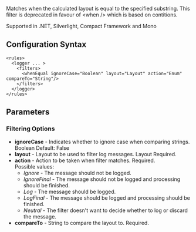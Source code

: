Matches when the calculated layout is equal to the specified substring. This filter is deprecated in favour of \<when /> which is based on contitions. 

Supported in .NET, Silverlight, Compact Framework and Mono

## Configuration Syntax
```
<rules>
  <logger ... >
    <filters>
      <whenEqual ignoreCase="Boolean" layout="Layout" action="Enum" compareTo="String"/>
    </filters>
  </logger>
</rules>
```
## Parameters
### Filtering Options
* **ignoreCase** - Indicates whether to ignore case when comparing strings. Boolean Default: False
* **layout** - Layout to be used to filter log messages. Layout Required.
* **action** - Action to be taken when filter matches. Required.  
Possible values:  
  * _Ignore_ - The message should not be logged.
  * _IgnoreFinal_ - The message should not be logged and processing should be finished.
  * _Log_ - The message should be logged.
  * _LogFinal_ - The message should be logged and processing should be finished.
  * _Neutral_ - The filter doesn't want to decide whether to log or discard the message.
* **compareTo** - String to compare the layout to. Required.